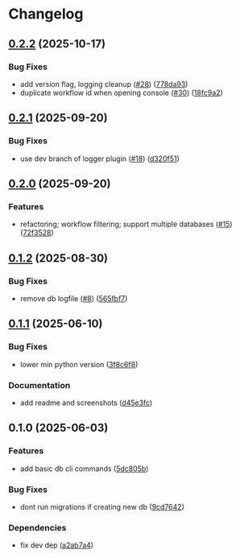 # Changelog

## [0.2.2](https://github.com/cademirch/snkmt/compare/v0.2.1...v0.2.2) (2025-10-17)


### Bug Fixes

* add version flag, logging cleanup ([#28](https://github.com/cademirch/snkmt/issues/28)) ([778da93](https://github.com/cademirch/snkmt/commit/778da93cbd1098223ea82b3328a13a97fafd4464))
* duplicate workflow id when opening console ([#30](https://github.com/cademirch/snkmt/issues/30)) ([18fc9a2](https://github.com/cademirch/snkmt/commit/18fc9a2e12fb59118a41f38c54744d284d179b76))

## [0.2.1](https://github.com/cademirch/snkmt/compare/v0.2.0...v0.2.1) (2025-09-20)


### Bug Fixes

* use dev branch of logger plugin ([#18](https://github.com/cademirch/snkmt/issues/18)) ([d320f51](https://github.com/cademirch/snkmt/commit/d320f51d514733eb6b1c3b27aea56f7ad663fd6e))

## [0.2.0](https://github.com/cademirch/snkmt/compare/v0.1.2...v0.2.0) (2025-09-20)


### Features

* refactoring; workflow filtering; support multiple databases ([#15](https://github.com/cademirch/snkmt/issues/15)) ([72f3528](https://github.com/cademirch/snkmt/commit/72f35285995cf8ab1c23f59aca8821f7de5e42fe))

## [0.1.2](https://github.com/cademirch/snkmt/compare/v0.1.1...v0.1.2) (2025-08-30)


### Bug Fixes

* remove db logfile ([#8](https://github.com/cademirch/snkmt/issues/8)) ([565fbf7](https://github.com/cademirch/snkmt/commit/565fbf703a7689fd2ebafa597049c6d842a90510))

## [0.1.1](https://github.com/cademirch/snkmt/compare/v0.1.0...v0.1.1) (2025-06-10)


### Bug Fixes

* lower min python version ([3f8c6f8](https://github.com/cademirch/snkmt/commit/3f8c6f826c05bb902ec8eee5a53ee29327b7c650))


### Documentation

* add readme and screenshots ([d45e3fc](https://github.com/cademirch/snkmt/commit/d45e3fc71e4eb727182b8a98ddc881f045650b1a))

## 0.1.0 (2025-06-03)


### Features

* add basic db cli commands ([5dc805b](https://github.com/cademirch/snkmt/commit/5dc805b19b85627aeb52f61fb858332140fa111d))


### Bug Fixes

* dont run migrations if creating new db ([9cd7642](https://github.com/cademirch/snkmt/commit/9cd76423c368c4ad252b45b09b14e98d037a36d0))


### Dependencies

* fix dev dep ([a2ab7a4](https://github.com/cademirch/snkmt/commit/a2ab7a4ef964218261e20471f93b690d36bc868d))
